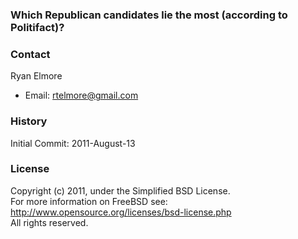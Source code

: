 ### Which Republican candidates lie the most (according to Politifact)?

### Contact

Ryan Elmore

- Email: rtelmore@gmail.com

### History

Initial Commit: 2011-August-13

### License

Copyright (c) 2011, under the Simplified BSD License.  
For more information on FreeBSD see: http://www.opensource.org/licenses/bsd-license.php  
All rights reserved.
